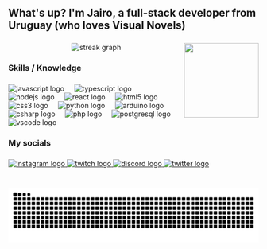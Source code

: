 <h2 align="left">What's up?  I'm Jairo, a full-stack developer from Uruguay (who loves Visual Novels)</h2>

###

<div align="center">
  <!-- <img src="https://github-readme-stats.vercel.app/api?username=jair4x&hide_title=true&hide_rank=true&show_icons=true&include_all_commits=true&count_private=false&disable_animations=false&theme=monokai&locale=en&hide_border=true" height="150" alt="stats graph"  /> -->
  <img src="https://streak-stats.demolab.com?user=jair4x&locale=en&mode=daily&theme=monokai&hide_border=false&border_radius=5" height="150" alt="streak graph"  />
  <img align="right" height="150" width="150" src="./kurumi.gif"  />
</div>

###

<h3 align="left">Skills / Knowledge</h3>

###

<div align="left">
  <img src="https://skillicons.dev/icons?i=js" height="30" alt="javascript logo"  />
  <img width="12" />
  <img src="https://skillicons.dev/icons?i=ts" height="30" alt="typescript logo"  />
  <img width="12" />
  <img src="https://cdn.jsdelivr.net/gh/devicons/devicon/icons/nodejs/nodejs-original.svg" height="30" alt="nodejs logo"  />
  <img width="12" />
  <img src="https://skillicons.dev/icons?i=react" height="30" alt="react logo"  />
  <img width="12" />
  <img src="https://skillicons.dev/icons?i=html" height="30" alt="html5 logo"  />
  <img width="12" />
  <img src="https://skillicons.dev/icons?i=css" height="30" alt="css3 logo"  />
  <img width="12" />
  <img src="https://skillicons.dev/icons?i=py" height="30" alt="python logo"  />
  <img width="12" />
  <img src="https://skillicons.dev/icons?i=arduino" height="30" alt="arduino logo"  />
  <img width="12" />
  <img src="https://skillicons.dev/icons?i=cs" height="30" alt="csharp logo"  />
  <img width="12" />
  <img src="https://skillicons.dev/icons?i=php" height="30" alt="php logo"  />
  <img width="12" />
  <img src="https://skillicons.dev/icons?i=postgres" height="30" alt="postgresql logo"  />
  <img width="12" />
  <img src="https://skillicons.dev/icons?i=vscode" height="30" alt="vscode logo"  />
</div>

###

<h3 align="left">My socials</h3>

###

<div align="left">
  <a href="https://www.instagram.com/jair4x.dev/" target="_blank">
    <img src="https://img.shields.io/static/v1?message=Instagram&logo=instagram&label=jair4x.dev&color=E4405F&logoColor=white&labelColor=&style=for-the-badge" height="35" alt="instagram logo"  />
  </a>
  <a href="https://twitch.tv/jair4x" target="_blank">
    <img src="https://img.shields.io/static/v1?message=Twitch&logo=twitch&label=jair4x&color=9146FF&logoColor=white&labelColor=&style=for-the-badge" height="35" alt="twitch logo"  />
  </a>
  <a href="https://cafecloudnine.com/discord" target="_blank">
    <img src="https://img.shields.io/static/v1?message=Discord&logo=discord&label=@Jair4x&color=7289DA&logoColor=white&labelColor=&style=for-the-badge" height="35" alt="discord logo"  />
  </a>
  <a href="https://x.com/@jair4x" target="_blank">
    <img src="https://img.shields.io/static/v1?message=Twitter&logo=twitter&label=@jair4x&color=1DA1F2&logoColor=white&labelColor=&style=for-the-badge" height="35" alt="twitter logo"  />
  </a>
</div>

###

<br clear="both">

<img src="https://raw.githubusercontent.com/jair4x/jair4x/output/snake.svg" alt="Snake animation" />

###
